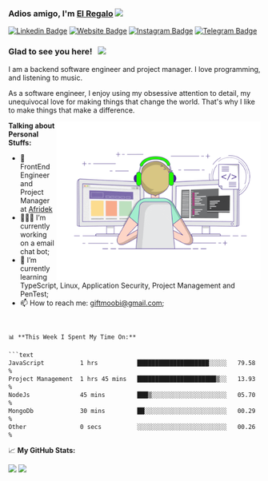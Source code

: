### Adios amigo, I'm <a href="https://moobikabelo.xyz" target="_blank">El Regalo</a> <img src="https://media.giphy.com/media/hvRJCLFzcasrR4ia7z/giphy.gif" width="25px">

[![Linkedin Badge](https://img.shields.io/badge/-LinkedIn-0e76a8?style=flat-square&logo=Linkedin&logoColor=white)](https://linkedin.com/in/moobi-kabelo)
[![Website Badge](https://img.shields.io/badge/Website-3b5998?style=flat-square&logo=google-chrome&logoColor=white)](https://moobikabelo.xyz)
[![Instagram Badge](https://img.shields.io/badge/-Instagram-e4405f?style=flat-square&logo=Instagram&logoColor=white)](https://instagram.com/elregalo/)
[![Telegram Badge](https://img.shields.io/badge/-Telegram-0088cc?style=flat-square&logo=Telegram&logoColor=white)](https://t.me/elregalo)

### Glad to see you here! &nbsp; ![](https://visitor-badge.glitch.me/badge?page_id=elregalo.elregalo)

I am a backend software engineer and project manager. I love programming, and listening to music.

As a software engineer, I enjoy using my obsessive attention to detail, my unequivocal love for making things that change the world. That's why I like to make things that make a difference.

<img align="right" alt="GIF" src="https://github.com/elregalo/elregalo/blob/master/coding.gif?raw=true" width="408" height="318" />

**Talking about Personal Stuffs:**

- 💼 FrontEnd Engineer and Project Manager at [Afridek](https://afridek.com/)
- 👨🏻‍💻 I’m currently working on a email chat bot;
- 🚀 I’m currently learning TypeScript, Linux, Application Security, Project Management and PenTest;
- 📫 How to reach me: giftmoobi@gmail.com;

</br>

````
📊 **This Week I Spent My Time On:**

```text
JavaScript          1 hrs           ████████████████████░░░░░   79.58 %
Project Management  1 hrs 45 mins   ██████████████████████▒░░   13.93 %
NodeJs              45 mins         ███▒░░░░░░░░░░░░░░░░░░░░░   05.70 %
MongoDb             30 mins         ██░░░░░░░░░░░░░░░░░░░░░░░   00.29 %
Other               0 secs          ░░░░░░░░░░░░░░░░░░░░░░░░░   00.26 %
````

📈 **My GitHub Stats:**

<p>
  <img height="180em" src="https://github-readme-stats.vercel.app/api?username=elregalo&show_icons=true&hide_border=true&&count_private=true&include_all_commits=true" />
  <img height="180em" src="https://github-readme-stats.vercel.app/api/top-langs/?username=elregalo&exclude_repo=KNN-Image-Classification&show_icons=true&hide_border=true&layout=compact&langs_count=8"/>
</p>
